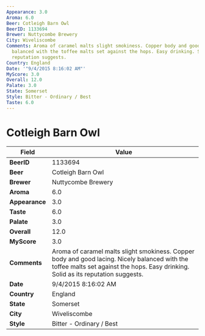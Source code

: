 ```yaml
---
Appearance: 3.0
Aroma: 6.0
Beer: Cotleigh Barn Owl
BeerID: 1133694
Brewer: Nuttycombe Brewery
City: Wiveliscombe
Comments: Aroma of caramel malts slight smokiness. Copper body and good lacing. Nicely
  balanced with the toffee malts set against the hops. Easy drinking. Solid as its
  reputation suggests.
Country: England
Date: '"9/4/2015 8:16:02 AM"'
MyScore: 3.0
Overall: 12.0
Palate: 3.0
State: Somerset
Style: Bitter - Ordinary / Best
Taste: 6.0
---
```


# Cotleigh Barn Owl

| Field         | Value |
|---------------|-------|
| **BeerID** | 1133694 |
| **Beer** | Cotleigh Barn Owl |
| **Brewer** | Nuttycombe Brewery |
| **Aroma** | 6.0 |
| **Appearance** | 3.0 |
| **Taste** | 6.0 |
| **Palate** | 3.0 |
| **Overall** | 12.0 |
| **MyScore** | 3.0 |
| **Comments** | Aroma of caramel malts slight smokiness. Copper body and good lacing. Nicely balanced with the toffee malts set against the hops. Easy drinking. Solid as its reputation suggests. |
| **Date** | 9/4/2015 8:16:02 AM |
| **Country** | England |
| **State** | Somerset |
| **City** | Wiveliscombe |
| **Style** | Bitter - Ordinary / Best |
